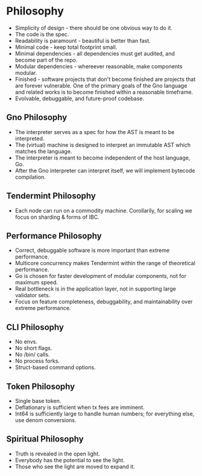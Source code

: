 # Philosophy

 * Simplicity of design - there should be one obvious way to do it.
 * The code is the spec.
 * Readability is paramount - beautiful is better than fast.
 * Minimal code - keep total footprint small.
 * Minimal dependencies - all dependencies must get audited, and become part of the repo.
 * Modular dependencies - whereever reasonable, make components modular.
 * Finished - software projects that don't become finished are projects that
   are forever vulnerable. One of the primary goals of the Gno language and
   related works is to become finished within a reasonable timeframe.
 * Evolvable, debuggable, and future-proof codebase.

## Gno Philosophy

 * The interpreter serves as a spec for how the AST is meant to be interpreted.
 * The (virtual) machine is designed to interpret an immutable AST which matches the language.
 * The interpreter is meant to become independent of the host language, Go.
 * After the Gno interpreter can interpret itself, we will implement bytecode compilation.

## Tendermint Philosophy

 * Each node can run on a commodity machine. Corollarily, for scaling we focus on sharding & forms of IBC.

## Performance Philosophy

* Correct, debuggable software is more important than extreme performance.
* Multicore concurrency makes Tendermint within the range of theoretical performance.
* Go is chosen for faster development of modular components, not for maximum speed.
* Real bottleneck is in the application layer, not in supporting large validator sets.
* Focus on feature completeness, debuggability, and maintainability over extreme performance.

## CLI Philosophy

 * No envs.
 * No short flags.
 * No /bin/ calls.
 * No process forks.
 * Struct-based command options.

## Token Philosophy

 * Single base token.
 * Deflationary is sufficient when tx fees are imminent.
 * Int64 is sufficiently large to handle human numbers; for everything else, use denom conversions.

## Spiritual Philosophy

 * Truth is revealed in the open light.
 * Everybody has the potential to see the light.
 * Those who see the light are moved to expand it.
